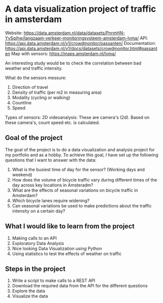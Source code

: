 # A data visualization project of traffic in amsterdam

Website: https://data.amsterdam.nl/data/datasets/PnrmHN-YvSqjhw/langzaam-verkeer-monitoringsysteem-amsterdam-lvma/
API: https://api.data.amsterdam.nl/v1/crowdmonitor/passanten/
Documentation: https://api.data.amsterdam.nl/v1/docs/datasets/crowdmonitor.html#passanten
Map with sensors: https://maps.amsterdam.nl/lvma/

An interesting study would be to check the correlation between bad weather and traffic intensity.

What do the sensors messure:
1. Direction of travel
2. Density of traffic (per m2 in measuring area)
3. Modality (cycling or walking)
4. Countline
5. Speed

Types of sensors:
2D videoanalysis: These are camera's (2d). Based on these camera's, count speed etc. is calculated.

## Goal of the project
The goal of the project is to do a data visualization and analysis project for my portfolio and as a hobby. 
To achieve this goal, I have set up the following questions that I want to answer with the data:
1. What is the busiest time of day for the sensor? (Working days and weekend)
2. How does the volume of bicycle traffic vary during different times of the day across key locations in Amsteradm?
3. What are the effects of seasonal variations on bicycle traffic in Amsterdam?
4. Which bicycle lanes require widening?
5. Can seasonal variations be used to make predictions about the traffic intensity on a certain day?

## What I would like to learn from the project
1. Making calls to an API
2. Exploratory Data Analysis
3. Nice looking Data Visualization using Python
4. Using statistics to test the effects of weather on traffic

## Steps in the project
1. Write a script to make calls to a REST API
2. Download the required data from the API for the different questions
3. Explore the data
4. Visualize the data


